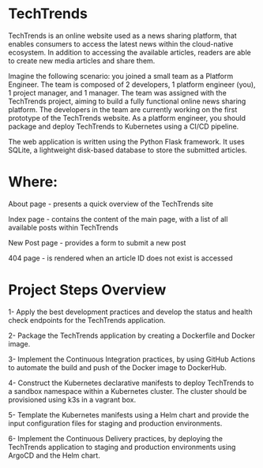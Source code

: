 # TechTrends
TechTrends is an online website used as a news sharing platform, that enables consumers to access the latest news within the cloud-native ecosystem. In addition to accessing the available articles, readers are able to create new media articles and share them.

Imagine the following scenario: you joined a small team as a Platform Engineer. The team is composed of 2 developers, 1 platform engineer (you), 1 project manager, and 1 manager. The team was assigned with the TechTrends project, aiming to build a fully functional online news sharing platform. The developers in the team are currently working on the first prototype of the TechTrends website. As a platform engineer, you should package and deploy TechTrends to Kubernetes using a CI/CD pipeline.

The web application is written using the Python Flask framework. It uses SQLite, a lightweight disk-based database to store the submitted articles.

# Where:

About page - presents a quick overview of the TechTrends site

Index page - contains the content of the main page, with a list of all available posts within TechTrends

New Post page - provides a form to submit a new post

404 page - is rendered when an article ID does not exist is accessed

# Project Steps Overview

1- Apply the best development practices and develop the status and health check endpoints for the TechTrends application.

2- Package the TechTrends application by creating a Dockerfile and Docker image.

3- Implement the Continuous Integration practices, by using GitHub Actions to automate the build and push of the Docker image to DockerHub.

4- Construct the Kubernetes declarative manifests to deploy TechTrends to a sandbox namespace within a Kubernetes cluster. The cluster should be provisioned using k3s in a vagrant box.

5- Template the Kubernetes manifests using a Helm chart and provide the input configuration files for staging and production environments.

6- Implement the Continuous Delivery practices, by deploying the TechTrends application to staging and production environments using ArgoCD and the Helm chart.

